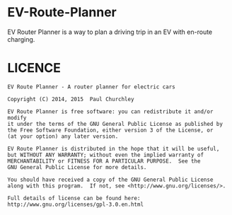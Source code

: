EV-Route-Planner
================

EV Router Planner is a way to plan a driving trip in an EV with en-route charging.

LICENCE
=======

    EV Route Planner - A router planner for electric cars

    Copyright (C) 2014, 2015  Paul Churchley

    EV Route Planner is free software: you can redistribute it and/or modify
    it under the terms of the GNU General Public License as published by
    the Free Software Foundation, either version 3 of the License, or
    (at your option) any later version.

    EV Route Planner is distributed in the hope that it will be useful,
    but WITHOUT ANY WARRANTY; without even the implied warranty of
    MERCHANTABILITY or FITNESS FOR A PARTICULAR PURPOSE.  See the
    GNU General Public License for more details.

    You should have received a copy of the GNU General Public License
    along with this program.  If not, see <http://www.gnu.org/licenses/>.

    Full details of license can be found here: http://www.gnu.org/licenses/gpl-3.0.en.html
